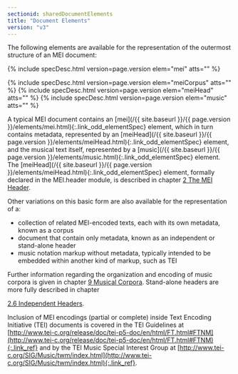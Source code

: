 ```yaml
---
sectionid: sharedDocumentElements
title: "Document Elements"
version: "v3"
---
```




The following elements are available for the representation of the outermost structure
of
an MEI document:



{% include specDesc.html version=page.version elem="mei" atts="" %}

{% include specDesc.html version=page.version elem="meiCorpus" atts="" %}
{% include specDesc.html version=page.version elem="meiHead" atts="" %}
{% include specDesc.html version=page.version elem="music" atts="" %}



A typical MEI document contains an [mei](/{{ site.baseurl }}/{{ page.version }}/elements/mei.html){:.link_odd_elementSpec} element, which in turn
contains metadata, represented by an [meiHead](/{{ site.baseurl }}/{{ page.version }}/elements/meiHead.html){:.link_odd_elementSpec} element, and the musical
text itself, represented by a [music](/{{ site.baseurl }}/{{ page.version }}/elements/music.html){:.link_odd_elementSpec} element. The [meiHead](/{{ site.baseurl }}/{{ page.version }}/elements/meiHead.html){:.link_odd_elementSpec} element, formally declared in the MEI.header module, is described in chapter
<a class="link_ptr" title="The MEI Header" href="/{{ site.baseurl }}/{{ page.version }}/guidelines/header.html">2 The MEI Header</a>.

Other variations on this basic form are also available for the representation of a:


- collection of related MEI-encoded texts, each with its own metadata, known as a
corpus
- document that contain only metadata, known as an independent or stand-alone
header
- music notation markup without metadata, typically intended to be embedded within
another kind of markup, such as TEI

Further information regarding the organization and encoding of music corpora is given
in
chapter 
<a class="link_ptr" title="Musical Corpora" href="/{{ site.baseurl }}/{{ page.version }}/guidelines/corpus.html">9 Musical Corpora</a>. Stand-alone headers are more fully described in chapter

<a class="link_ptr" title="Independent Headers" href="/{{ site.baseurl }}/{{ page.version }}/guidelines/header.html#headerIndependentHeader">2.6 Independent Headers</a>.

Inclusion of MEI encodings (partial or complete) inside Text Encoding Initiative (TEI)
documents is covered in the TEI Guidelines at [http://www.tei-c.org/release/doc/tei-p5-doc/en/html/FT.html#FTNM](http://www.tei-c.org/release/doc/tei-p5-doc/en/html/FT.html#FTNM){:.link_ref} and by the TEI
Music Special Interest Group at [http://www.tei-c.org/SIG/Music/twm/index.html](http://www.tei-c.org/SIG/Music/twm/index.html){:.link_ref}.

